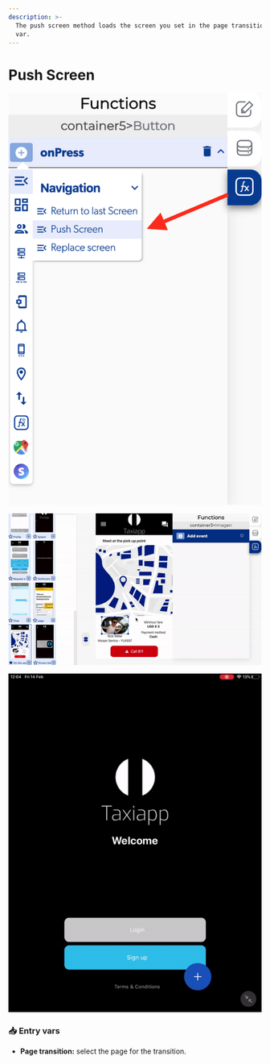 ```yaml
---
description: >-
  The push screen method loads the screen you set in the page transition entry
  var.
---
```


# Push Screen

![](../../../.gitbook/assets/captura-de-pantalla-2020-02-10-a-la-s-10.13.10.png)

![](../../../.gitbook/assets/ezgif.com-video-to-gif-10.gif)

![](../../../.gitbook/assets/ezgif.com-video-to-gif-2.gif)



### 📥 Entry vars <a id="entry-vars"></a>

* **Page transition:** select the page for the transition.

